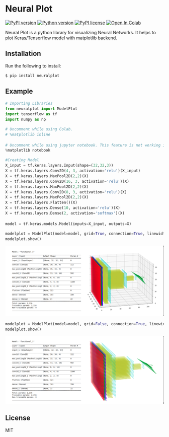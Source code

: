 # Neural Plot

[![PyPI version](https://img.shields.io/badge/pypi-v%200.0.7-green.svg)](https://pypi.org/project/neuralplot/)
[![Python version](https://img.shields.io/badge/python-v3.6%20v3.7%20v3.8-red.svg)](https://pypi.org/project/neuralplot/)
[![PyPI license](https://img.shields.io/pypi/l/ansicolortags.svg)](https://pypi.python.org/pypi/ansicolortags/)
[![Open In Colab](https://colab.research.google.com/assets/colab-badge.svg)](https://colab.research.google.com/github/Rajsoni03/Neural-Plot//blob/master/Example%20Notebook.ipynb) 

Neural Plot is a python library for visualizing Neural Networks.
It helps to plot Keras/Tensorflow model with matplotlib backend.


## Installation

Run the following to install:
```sh
$ pip install neuralplot
```


## Example

```python
# Importing Libraries
from neuralplot import ModelPlot
import tensorflow as tf
import numpy as np
```
```python
# Uncomment while using Colab.
# %matplotlib inline 

# Uncomment while using jupyter notebook. This feature is not working in colab.
%matplotlib notebook 
```
```python
#Creating Model
X_input = tf.keras.layers.Input(shape=(32,32,3))
X = tf.keras.layers.Conv2D(4, 3, activation='relu')(X_input)
X = tf.keras.layers.MaxPool2D(2,2)(X)
X = tf.keras.layers.Conv2D(16, 3, activation='relu')(X)
X = tf.keras.layers.MaxPool2D(2,2)(X)
X = tf.keras.layers.Conv2D(8, 3, activation='relu')(X)
X = tf.keras.layers.MaxPool2D(2,2)(X)
X = tf.keras.layers.Flatten()(X)
X = tf.keras.layers.Dense(10, activation='relu')(X)
X = tf.keras.layers.Dense(2, activation='softmax')(X)

model = tf.keras.models.Model(inputs=X_input, outputs=X)
```
```python
modelplot = ModelPlot(model=model, grid=True, connection=True, linewidth=0.1)
modelplot.show()
```
[![modelplot with grid](https://raw.githubusercontent.com/Rajsoni03/neuralplot/master/others/images/Image-01.png)]()

```python
modelplot = ModelPlot(model=model, grid=False, connection=True, linewidth=0.1)
modelplot.show()
```
[![modelplot with grid](https://raw.githubusercontent.com/Rajsoni03/neuralplot/master/others/images/Image-02.png)]()


License
----
MIT


